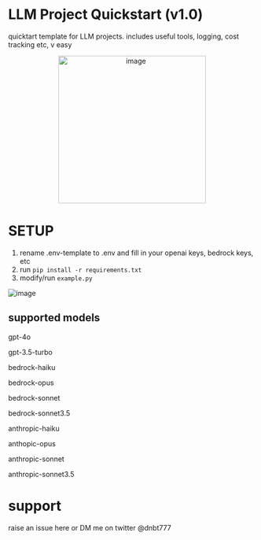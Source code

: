 # LLM Project Quickstart (v1.0)
quicktart template for LLM projects. includes useful tools, logging, cost tracking etc, v easy

<div style="text-align: center;">
    <img src="https://github.com/dnbt777/ai-project-quickstart/assets/169108635/04dfe0d1-4d7f-4783-bbb8-f782a54be863" alt="image" width="300"/>
</div>



# SETUP
1. rename .env-template to .env and fill in your openai keys, bedrock keys, etc
2. run `pip install -r requirements.txt`
3. modify/run `example.py`


![image](https://github.com/dnbt777/ai-project-quickstart/assets/169108635/b395df14-987e-4e3e-9cc9-c382fc3af279)



## supported models
gpt-4o

gpt-3.5-turbo

bedrock-haiku

bedrock-opus

bedrock-sonnet

bedrock-sonnet3.5

anthropic-haiku

anthopic-opus

anthropic-sonnet

anthropic-sonnet3.5

# support

raise an issue here or DM me on twitter @dnbt777

